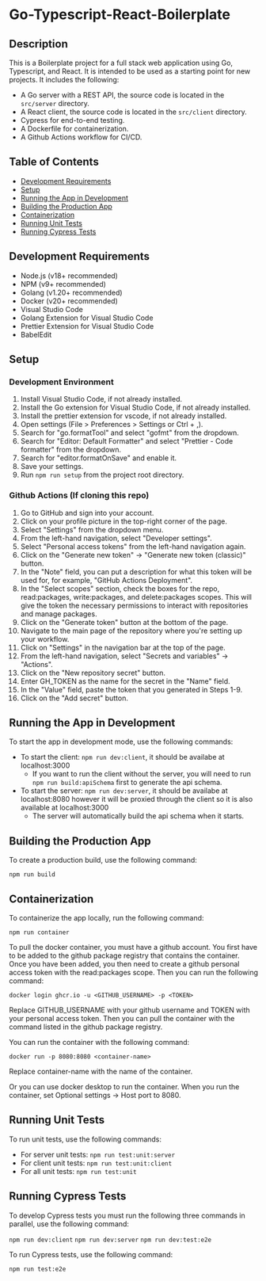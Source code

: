 # Go-Typescript-React-Boilerplate

## Description

This is a Boilerplate project for a full stack web application using Go, Typescript, and React. It is intended to be used as a starting point for new projects. It includes the following:

- A Go server with a REST API, the source code is located in the `src/server` directory.
- A React client, the source code is located in the `src/client` directory.
- Cypress for end-to-end testing.
- A Dockerfile for containerization.
- A Github Actions workflow for CI/CD.

## Table of Contents

- [Development Requirements](#development-requirements)
- [Setup](#setup)
- [Running the App in Development](#running-the-app-in-development)
- [Building the Production App](#building-the-production-app)
- [Containerization](#containerization)
- [Running Unit Tests](#running-unit-tests)
- [Running Cypress Tests](#running-cypress-tests)

## Development Requirements

- Node.js (v18+ recommended)
- NPM (v9+ recommended)
- Golang (v1.20+ recommended)
- Docker (v20+ recommended)
- Visual Studio Code
- Golang Extension for Visual Studio Code
- Prettier Extension for Visual Studio Code
- BabelEdit

## Setup

### Development Environment

1. Install Visual Studio Code, if not already installed.
2. Install the Go extension for Visual Studio Code, if not already installed.
3. Install the prettier extension for vscode, if not already installed.
4. Open settings (File > Preferences > Settings or Ctrl + ,).
5. Search for "go.formatTool" and select "gofmt" from the dropdown.
6. Search for "Editor: Default Formatter" and select "Prettier - Code formatter" from the dropdown.
7. Search for "editor.formatOnSave" and enable it.
8. Save your settings.
9. Run `npm run setup` from the project root directory.

### Github Actions (If cloning this repo)

1. Go to GitHub and sign into your account.
2. Click on your profile picture in the top-right corner of the page.
3. Select "Settings" from the dropdown menu.
4. From the left-hand navigation, select "Developer settings".
5. Select "Personal access tokens" from the left-hand navigation again.
6. Click on the "Generate new token" -> "Generate new token (classic)" button.
7. In the "Note" field, you can put a description for what this token will be used for, for example, "GitHub Actions Deployment".
8. In the "Select scopes" section, check the boxes for the repo, read:packages, write:packages, and delete:packages scopes. This will give the token the necessary permissions to interact with repositories and manage packages.
9. Click on the "Generate token" button at the bottom of the page.
10. Navigate to the main page of the repository where you're setting up your workflow.
11. Click on "Settings" in the navigation bar at the top of the page.
12. From the left-hand navigation, select "Secrets and variables" -> "Actions".
13. Click on the "New repository secret" button.
14. Enter GH_TOKEN as the name for the secret in the "Name" field.
15. In the "Value" field, paste the token that you generated in Steps 1-9.
16. Click on the "Add secret" button.

## Running the App in Development

To start the app in development mode, use the following commands:

- To start the client: `npm run dev:client`, it should be availabe at localhost:3000
  - If you want to run the client without the server, you will need to run `npm run build:apiSchema` first to generate the api schema.
- To start the server: `npm run dev:server`, it should be availabe at localhost:8080 however it will be proxied through the client so it is also available at localhost:3000
  - The server will automatically build the api schema when it starts.

## Building the Production App

To create a production build, use the following command:

`npm run build`

## Containerization

To containerize the app locally, run the following command:

`npm run container`

To pull the docker container, you must have a github account. You first have to be added to the github package registry that contains the container. Once you have been added, you then need to create a github personal access token with the read:packages scope. Then you can run the following command:

`docker login ghcr.io -u <GITHUB_USERNAME> -p <TOKEN>`

Replace GITHUB_USERNAME with your github username and TOKEN with your personal access token. Then you can pull the container with the command listed in the github package registry.

You can run the container with the following command:

`docker run -p 8080:8080 <container-name>`

Replace container-name with the name of the container.

Or you can use docker desktop to run the container. When you run the container, set Optional settings -> Host port to 8080.

## Running Unit Tests

To run unit tests, use the following commands:

- For server unit tests: `npm run test:unit:server`
- For client unit tests: `npm run test:unit:client`
- For all unit tests: `npm run test:unit`

## Running Cypress Tests

To develop Cypress tests you must run the following three commands in parallel, use the following command:

`npm run dev:client`
`npm run dev:server`
`npm run dev:test:e2e`

To run Cypress tests, use the following command:

`npm run test:e2e`
